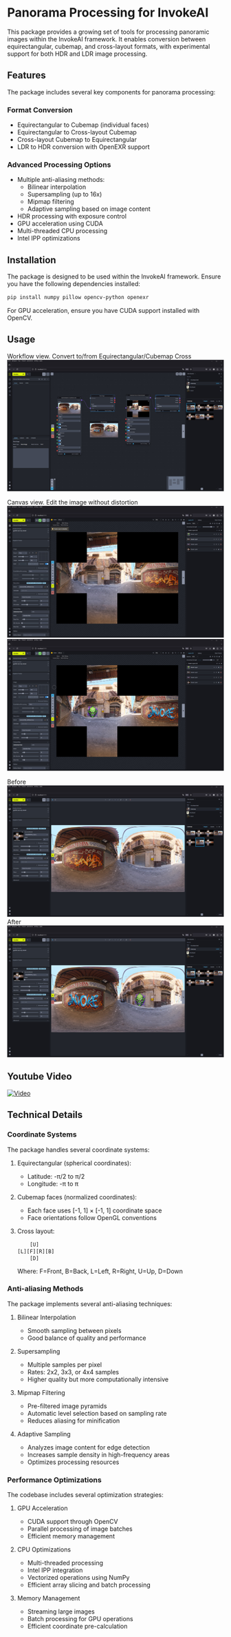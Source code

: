 # Panorama Processing for InvokeAI

This package provides a growing set of tools for processing panoramic images within the InvokeAI framework. It enables conversion between equirectangular, cubemap, and cross-layout formats, with experimental support for both HDR and LDR image processing.

## Features

The package includes several key components for panorama processing:

### Format Conversion
- Equirectangular to Cubemap (individual faces)
- Equirectangular to Cross-layout Cubemap
- Cross-layout Cubemap to Equirectangular
- LDR to HDR conversion with OpenEXR support

### Advanced Processing Options
- Multiple anti-aliasing methods:
  - Bilinear interpolation
  - Supersampling (up to 16x)
  - Mipmap filtering
  - Adaptive sampling based on image content
- HDR processing with exposure control
- GPU acceleration using CUDA
- Multi-threaded CPU processing
- Intel IPP optimizations

## Installation

The package is designed to be used within the InvokeAI framework. Ensure you have the following dependencies installed:

```bash
pip install numpy pillow opencv-python openexr
```

For GPU acceleration, ensure you have CUDA support installed with OpenCV.

## Usage
Workflow view. Convert to/from Equirectangular/Cubemap Cross
![Screenshot 3](images/3.jpg)

Canvas view. Edit the image without distortion
![Screenshot 4](images/4.jpg)
![Screenshot 5](images/5.jpg)

Before
![Screenshot 1](images/2.jpg)
After
![Screenshot 2](images/1.jpg)

## Youtube Video
[![Video](https://img.youtube.com/vi/aYgKZSq4AZs/0.jpg)](https://www.youtube.com/watch?v=aYgKZSq4AZs)

## Technical Details

### Coordinate Systems

The package handles several coordinate systems:

1. Equirectangular (spherical coordinates):
   - Latitude: -π/2 to π/2
   - Longitude: -π to π

2. Cubemap faces (normalized coordinates):
   - Each face uses [-1, 1] × [-1, 1] coordinate space
   - Face orientations follow OpenGL conventions

3. Cross layout:
   ```
       [U]
   [L][F][R][B]
       [D]
   ```
   Where: F=Front, B=Back, L=Left, R=Right, U=Up, D=Down

### Anti-aliasing Methods

The package implements several anti-aliasing techniques:

1. Bilinear Interpolation
   - Smooth sampling between pixels
   - Good balance of quality and performance

2. Supersampling
   - Multiple samples per pixel
   - Rates: 2x2, 3x3, or 4x4 samples
   - Higher quality but more computationally intensive

3. Mipmap Filtering
   - Pre-filtered image pyramids
   - Automatic level selection based on sampling rate
   - Reduces aliasing for minification

4. Adaptive Sampling
   - Analyzes image content for edge detection
   - Increases sample density in high-frequency areas
   - Optimizes processing resources

### Performance Optimizations

The codebase includes several optimization strategies:

1. GPU Acceleration
   - CUDA support through OpenCV
   - Parallel processing of image batches
   - Efficient memory management

2. CPU Optimizations
   - Multi-threaded processing
   - Intel IPP integration
   - Vectorized operations using NumPy
   - Efficient array slicing and batch processing

3. Memory Management
   - Streaming large images
   - Batch processing for GPU operations
   - Efficient coordinate pre-calculation
